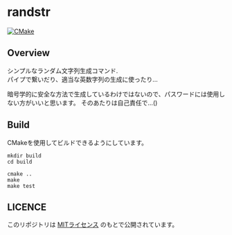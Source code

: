 # randstr

[![CMake](https://github.com/Enchan1207/randstr/actions/workflows/cmake.yml/badge.svg)](https://github.com/Enchan1207/randstr/actions/workflows/cmake.yml)

## Overview

シンプルなランダム文字列生成コマンド.  
パイプで繋いだり、適当な英数字列の生成に使ったり...

暗号学的に安全な方法で生成しているわけではないので、パスワードには使用しない方がいいと思います。
そのあたりは自己責任で…()

## Build

CMakeを使用してビルドできるようにしています。

```
mkdir build
cd build

cmake ..
make
make test
```

## LICENCE

このリポジトリは [MITライセンス](LICENSE) のもとで公開されています。
